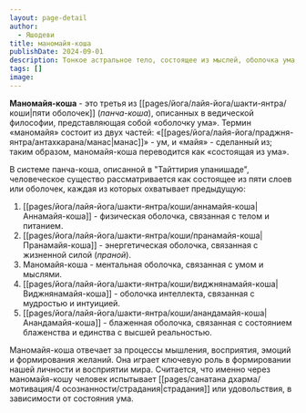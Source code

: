 ```yaml
---
layout: page-detail
author:
  - Яшодеви
title: маномайя-коша
publishDate: 2024-09-01
description: Тонкое астральное тело, состоящее из мыслей, оболочка ума, природой которого является исследование (вимарша) в форме позитивного или негативного мышления. Эта оболочка содержит ум, который является порождением общей саттвы пяти элементов, в совокупности с органами чувств (джняна-индриями), которые являются производными соответствующих саттвичных частей каждого из пяти первоэлементов по отдельности.
tags: []
image:
---
```

**Маномайя-коша** - это третья из [[pages/йога/лайя-йога/шакти-янтра/коши|пяти оболочек]] (_панча-коша_), описанных в ведической философии, представляющая собой «оболочку ума». Термин «маномайя» состоит из двух частей: «[[pages/йога/лайя-йога/праджня-янтра/антахкарана/манас|манас]]» - ум, и «майя» - сделанный из; таким образом, маномайя-коша переводится как «состоящая из ума».

В системе панча-коша, описанной в "Тайттирия упанишаде", человеческое существо рассматривается как состоящее из пяти слоев или оболочек, каждая из которых охватывает предыдущую:

1. [[pages/йога/лайя-йога/шакти-янтра/коши/аннамайя-коша|Аннамайя-коша]] - физическая оболочка, связанная с телом и питанием.
2. [[pages/йога/лайя-йога/шакти-янтра/коши/пранамайя-коша|Пранамайя-коша]] - энергетическая оболочка, связанная с жизненной силой (_праной_).
3. Маномайя-коша - ментальная оболочка, связанная с умом и мыслями.
4. [[pages/йога/лайя-йога/шакти-янтра/коши/виджнянамайя-коша|Виджнянамайя-коша]] - оболочка интеллекта, связанная с мудростью и интуицией.
5. [[pages/йога/лайя-йога/шакти-янтра/коши/анандамайя-коша|Анандамайя-коша]] - блаженная оболочка, связанная с состоянием блаженства и единства с высшей реальностью.

Маномайя-коша отвечает за процессы мышления, восприятия, эмоций и формирования желаний. Она играет ключевую роль в формировании нашей личности и восприятии мира. Считается, что именно через маномайя-кошу человек испытывает [[pages/санатана дхарма/мотивация/4 осознанности/страдания|страдания]] или удовольствия, в зависимости от состояния ума.
